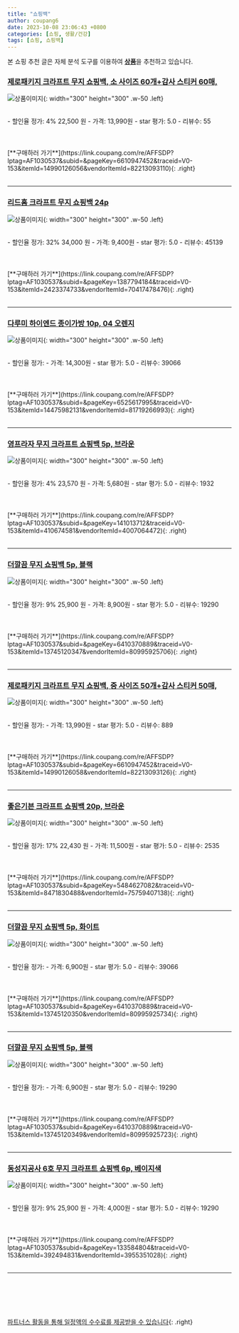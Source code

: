 ```yaml
---
title: "쇼핑백"
author: coupang6
date: 2023-10-08 23:06:43 +0800
categories: [쇼핑, 생활/건강]
tags: [쇼핑, 쇼핑백]
---
```


본 쇼핑 추천 글은 자체 분석 도구를 이용하여 [**상품**](https://link.coupang.com/a/bao1ui)을 추천하고 있습니다.

### [제로패키지 크라프트 무지 쇼핑백, 소 사이즈 60개+감사 스티커 60매,](https://link.coupang.com/re/AFFSDP?lptag=AF1030537&subid=&pageKey=6610947452&traceid=V0-153&itemId=14990126056&vendorItemId=82213093110)

![상품이미지](https://thumbnail6.coupangcdn.com/thumbnails/remote/230x230ex/image/vendor_inventory/9594/25aa2c4ff1b18392ce4d2dd8a44341d8dc52e50485469302a811c66e2073.jpg){: width="300" height="300" .w-50 .left}


<br>
- 할인율 정가: 4%  22,500   원
- 가격: 13,990원
- star 평가: 5.0
- 리뷰수: 55
<br>
<br>
<br>
<br>
[**구매하러 가기**](https://link.coupang.com/re/AFFSDP?lptag=AF1030537&subid=&pageKey=6610947452&traceid=V0-153&itemId=14990126056&vendorItemId=82213093110){: .right}
<br>
<br>

---

### [리드홈 크라프트 무지 쇼핑백 24p](https://link.coupang.com/re/AFFSDP?lptag=AF1030537&subid=&pageKey=1387794184&traceid=V0-153&itemId=2423374733&vendorItemId=70417478476)

![상품이미지](https://thumbnail9.coupangcdn.com/thumbnails/remote/230x230ex/image/retail/images/3135387023672274-e710ba6e-f6c5-47fc-9439-916652df27f7.jpg){: width="300" height="300" .w-50 .left}


<br>
- 할인율 정가: 32%  34,000   원
- 가격: 9,400원
- star 평가: 5.0
- 리뷰수: 45139
<br>
<br>
<br>
<br>
[**구매하러 가기**](https://link.coupang.com/re/AFFSDP?lptag=AF1030537&subid=&pageKey=1387794184&traceid=V0-153&itemId=2423374733&vendorItemId=70417478476){: .right}
<br>
<br>

---

### [다루미 하이엔드 종이가방 10p, 04 오렌지](https://link.coupang.com/re/AFFSDP?lptag=AF1030537&subid=&pageKey=6525617995&traceid=V0-153&itemId=14475982131&vendorItemId=81719266993)

![상품이미지](https://thumbnail7.coupangcdn.com/thumbnails/remote/230x230ex/image/retail/images/1729704285140312-b818fdee-3658-42e0-a759-2cfb3927efa9.jpg){: width="300" height="300" .w-50 .left}


<br>
- 할인율 정가: 
- 가격: 14,300원
- star 평가: 5.0
- 리뷰수: 39066
<br>
<br>
<br>
<br>
[**구매하러 가기**](https://link.coupang.com/re/AFFSDP?lptag=AF1030537&subid=&pageKey=6525617995&traceid=V0-153&itemId=14475982131&vendorItemId=81719266993){: .right}
<br>
<br>

---

### [영프라자 무지 크라프트 쇼핑백 5p, 브라운](https://link.coupang.com/re/AFFSDP?lptag=AF1030537&subid=&pageKey=141013712&traceid=V0-153&itemId=410674581&vendorItemId=4007064472)

![상품이미지](https://thumbnail7.coupangcdn.com/thumbnails/remote/230x230ex/image/retail/images/616709485026847-855cb11f-2d85-4f02-90ba-29001c77496f.jpg){: width="300" height="300" .w-50 .left}


<br>
- 할인율 정가: 4%  23,570   원
- 가격: 5,680원
- star 평가: 5.0
- 리뷰수: 1932
<br>
<br>
<br>
<br>
[**구매하러 가기**](https://link.coupang.com/re/AFFSDP?lptag=AF1030537&subid=&pageKey=141013712&traceid=V0-153&itemId=410674581&vendorItemId=4007064472){: .right}
<br>
<br>

---

### [더깔끔 무지 쇼핑백 5p, 블랙](https://link.coupang.com/re/AFFSDP?lptag=AF1030537&subid=&pageKey=6410370889&traceid=V0-153&itemId=13745120347&vendorItemId=80995925706)

![상품이미지](https://thumbnail9.coupangcdn.com/thumbnails/remote/230x230ex/image/retail/images/2022/03/22/12/7/85e9a676-1552-41ec-b92c-ef61aece6137.jpg){: width="300" height="300" .w-50 .left}


<br>
- 할인율 정가: 9%  25,900   원
- 가격: 8,900원
- star 평가: 5.0
- 리뷰수: 19290
<br>
<br>
<br>
<br>
[**구매하러 가기**](https://link.coupang.com/re/AFFSDP?lptag=AF1030537&subid=&pageKey=6410370889&traceid=V0-153&itemId=13745120347&vendorItemId=80995925706){: .right}
<br>
<br>

---

### [제로패키지 크라프트 무지 쇼핑백, 중 사이즈 50개+감사 스티커 50매,](https://link.coupang.com/re/AFFSDP?lptag=AF1030537&subid=&pageKey=6610947452&traceid=V0-153&itemId=14990126058&vendorItemId=82213093126)

![상품이미지](https://thumbnail8.coupangcdn.com/thumbnails/remote/230x230ex/image/vendor_inventory/4455/65cf25720b115900203de7e28606788f15886b32f2b1c3bcdd356fbb0aa0.jpg){: width="300" height="300" .w-50 .left}


<br>
- 할인율 정가: 
- 가격: 13,990원
- star 평가: 5.0
- 리뷰수: 889
<br>
<br>
<br>
<br>
[**구매하러 가기**](https://link.coupang.com/re/AFFSDP?lptag=AF1030537&subid=&pageKey=6610947452&traceid=V0-153&itemId=14990126058&vendorItemId=82213093126){: .right}
<br>
<br>

---

### [좋은기븐 크라프트 쇼핑백 20p, 브라운](https://link.coupang.com/re/AFFSDP?lptag=AF1030537&subid=&pageKey=5484627082&traceid=V0-153&itemId=8471830488&vendorItemId=75759407138)

![상품이미지](https://thumbnail9.coupangcdn.com/thumbnails/remote/230x230ex/image/rs_quotation_api/soaxe3wd/26591f042bcf434db6f6080729278671.jpg){: width="300" height="300" .w-50 .left}


<br>
- 할인율 정가: 17%  22,430   원
- 가격: 11,500원
- star 평가: 5.0
- 리뷰수: 2535
<br>
<br>
<br>
<br>
[**구매하러 가기**](https://link.coupang.com/re/AFFSDP?lptag=AF1030537&subid=&pageKey=5484627082&traceid=V0-153&itemId=8471830488&vendorItemId=75759407138){: .right}
<br>
<br>

---

### [더깔끔 무지 쇼핑백 5p, 화이트](https://link.coupang.com/re/AFFSDP?lptag=AF1030537&subid=&pageKey=6410370889&traceid=V0-153&itemId=13745120350&vendorItemId=80995925734)

![상품이미지](https://thumbnail8.coupangcdn.com/thumbnails/remote/230x230ex/image/retail/images/2449360686113440-297de6f5-839d-4cc9-9d8d-1de07f4eedda.jpg){: width="300" height="300" .w-50 .left}


<br>
- 할인율 정가: 
- 가격: 6,900원
- star 평가: 5.0
- 리뷰수: 39066
<br>
<br>
<br>
<br>
[**구매하러 가기**](https://link.coupang.com/re/AFFSDP?lptag=AF1030537&subid=&pageKey=6410370889&traceid=V0-153&itemId=13745120350&vendorItemId=80995925734){: .right}
<br>
<br>

---

### [더깔끔 무지 쇼핑백 5p, 블랙](https://link.coupang.com/re/AFFSDP?lptag=AF1030537&subid=&pageKey=6410370889&traceid=V0-153&itemId=13745120349&vendorItemId=80995925723)

![상품이미지](https://thumbnail10.coupangcdn.com/thumbnails/remote/230x230ex/image/retail/images/2542626389038719-12762c59-1139-46bf-9e08-2abea4b8c1fe.jpg){: width="300" height="300" .w-50 .left}


<br>
- 할인율 정가: 
- 가격: 6,900원
- star 평가: 5.0
- 리뷰수: 19290
<br>
<br>
<br>
<br>
[**구매하러 가기**](https://link.coupang.com/re/AFFSDP?lptag=AF1030537&subid=&pageKey=6410370889&traceid=V0-153&itemId=13745120349&vendorItemId=80995925723){: .right}
<br>
<br>

---

### [동성지공사 6호 무지 크라프트 쇼핑백 6p, 베이지색](https://link.coupang.com/re/AFFSDP?lptag=AF1030537&subid=&pageKey=133584804&traceid=V0-153&itemId=392494831&vendorItemId=3955351028)

![상품이미지](https://thumbnail7.coupangcdn.com/thumbnails/remote/230x230ex/image/retail/images/2018/09/05/17/7/8c290243-09dd-4384-ab2d-ac1e1aeefd50.jpg){: width="300" height="300" .w-50 .left}


<br>
- 할인율 정가: 9%  25,900   원
- 가격: 4,000원
- star 평가: 5.0
- 리뷰수: 19290
<br>
<br>
<br>
<br>
[**구매하러 가기**](https://link.coupang.com/re/AFFSDP?lptag=AF1030537&subid=&pageKey=133584804&traceid=V0-153&itemId=392494831&vendorItemId=3955351028){: .right}
<br>
<br>

---
<br><br><br><br><br> [파트너스 활동을 통해 일정액의 수수료를 제공받을 수 있습니다](https://link.coupang.com/a/bao1ui){: .right}